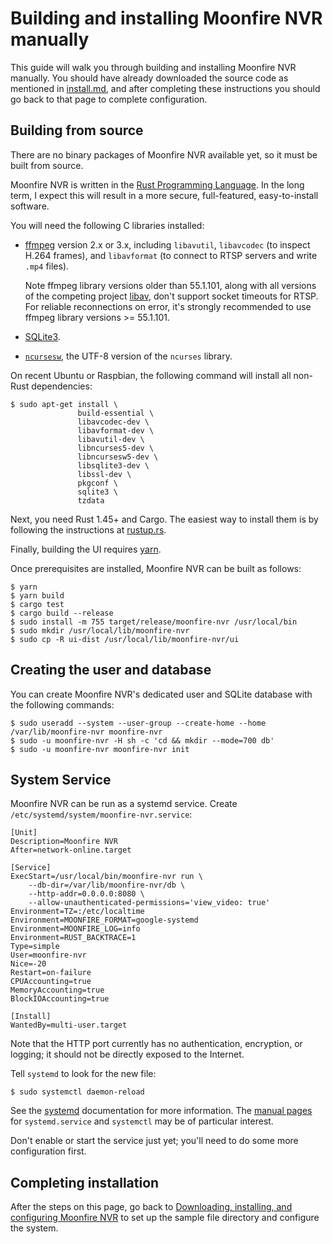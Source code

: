 # Building and installing Moonfire NVR manually

This guide will walk you through building and installing Moonfire NVR manually.
You should have already downloaded the source code as mentioned in
[install.md](install.md), and after completing these instructions you should go
back to that page to complete configuration.

## Building from source

There are no binary packages of Moonfire NVR available yet, so it must be built
from source.

Moonfire NVR is written in the [Rust Programming
Language](https://www.rust-lang.org/en-US/). In the long term, I expect this
will result in a more secure, full-featured, easy-to-install software.

You will need the following C libraries installed:

* [ffmpeg](http://ffmpeg.org/) version 2.x or 3.x, including `libavutil`,
  `libavcodec` (to inspect H.264 frames), and `libavformat` (to connect to RTSP
  servers and write `.mp4` files).

  Note ffmpeg library versions older than 55.1.101, along with all versions of
  the competing project [libav](http://libav.org), don't support socket
  timeouts for RTSP. For reliable reconnections on error, it's strongly
  recommended to use ffmpeg library versions >= 55.1.101.

* [SQLite3](https://www.sqlite.org/).

* [`ncursesw`](https://www.gnu.org/software/ncurses/), the UTF-8 version of
  the `ncurses` library.

On recent Ubuntu or Raspbian, the following command will install
all non-Rust dependencies:

```
$ sudo apt-get install \
               build-essential \
               libavcodec-dev \
               libavformat-dev \
               libavutil-dev \
               libncurses5-dev \
               libncursesw5-dev \
               libsqlite3-dev \
               libssl-dev \
               pkgconf \
               sqlite3 \
               tzdata
```

Next, you need Rust 1.45+ and Cargo. The easiest way to install them is by
following the instructions at [rustup.rs](https://www.rustup.rs/).

Finally, building the UI requires [yarn](https://yarnpkg.com/en/).

Once prerequisites are installed, Moonfire NVR can be built as follows:

```
$ yarn
$ yarn build
$ cargo test
$ cargo build --release
$ sudo install -m 755 target/release/moonfire-nvr /usr/local/bin
$ sudo mkdir /usr/local/lib/moonfire-nvr
$ sudo cp -R ui-dist /usr/local/lib/moonfire-nvr/ui
```

## Creating the user and database

You can create Moonfire NVR's dedicated user and SQLite database with the
following commands:

```
$ sudo useradd --system --user-group --create-home --home /var/lib/moonfire-nvr moonfire-nvr
$ sudo -u moonfire-nvr -H sh -c 'cd && mkdir --mode=700 db'
$ sudo -u moonfire-nvr moonfire-nvr init
```

## System Service

Moonfire NVR can be run as a systemd service. Create
`/etc/systemd/system/moonfire-nvr.service`:

```
[Unit]
Description=Moonfire NVR
After=network-online.target

[Service]
ExecStart=/usr/local/bin/moonfire-nvr run \
    --db-dir=/var/lib/moonfire-nvr/db \
    --http-addr=0.0.0.0:8080 \
    --allow-unauthenticated-permissions='view_video: true'
Environment=TZ=:/etc/localtime
Environment=MOONFIRE_FORMAT=google-systemd
Environment=MOONFIRE_LOG=info
Environment=RUST_BACKTRACE=1
Type=simple
User=moonfire-nvr
Nice=-20
Restart=on-failure
CPUAccounting=true
MemoryAccounting=true
BlockIOAccounting=true

[Install]
WantedBy=multi-user.target
```

Note that the HTTP port currently has no authentication, encryption, or
logging; it should not be directly exposed to the Internet.

Tell `systemd` to look for the new file:

```
$ sudo systemctl daemon-reload
```

See the [systemd](http://www.freedesktop.org/wiki/Software/systemd/)
documentation for more information. The [manual
pages](http://www.freedesktop.org/software/systemd/man/) for `systemd.service`
and `systemctl` may be of particular interest.

Don't enable or start the service just yet; you'll need to do some more
configuration first.

## Completing installation

After the steps on this page, go back to [Downloading, installing, and
configuring Moonfire NVR](install.md) to set up the sample file directory and
configure the system.

